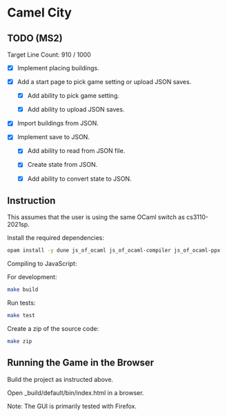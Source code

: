 # Camel City

## TODO (MS2)

Target Line Count: 910 / 1000

- [x] Implement placing buildings.

- [X] Add a start page to pick game setting or upload JSON saves.

  - [x] Add ability to pick game setting.

  - [X] Add ability to upload JSON saves.

- [x] Import buildings from JSON.

- [X] Implement save to JSON.

  - [x] Add ability to read from JSON file.

  - [x] Create state from JSON.

  - [x] Add ability to convert state to JSON.

## Instruction

This assumes that the user is using the same OCaml switch as cs3110-2021sp.

Install the required dependencies:

```bash
opam install -y dune js_of_ocaml js_of_ocaml-compiler js_of_ocaml-ppx
```
  
Compiling to JavaScript:

For development: 

```bash
make build
```

Run tests:

```bash
make test
```

Create a zip of the source code:

```bash
make zip
```

## Running the Game in the Browser

Build the project as instructed above.

Open _build/default/bin/index.html in a browser.

Note: The GUI is primarily tested with Firefox.
